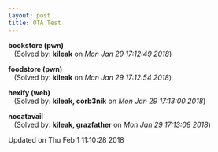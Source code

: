 ```yaml
---
layout: post
title: OTA Test
---
```


<!--break-->

**bookstore (pwn)**  
&nbsp;&nbsp;&nbsp;(Solved by: **kileak** on _Mon Jan 29 17:12:49 2018_)  
  
**foodstore (pwn)**  
&nbsp;&nbsp;&nbsp;(Solved by: **kileak** on _Mon Jan 29 17:12:54 2018_)  
  
**hexify (web)**  
&nbsp;&nbsp;&nbsp;(Solved by: **kileak, corb3nik** on _Mon Jan 29 17:13:00 2018_)  
  
**nocatavail**  
&nbsp;&nbsp;&nbsp;(Solved by: **kileak, grazfather** on _Mon Jan 29 17:13:08 2018_)  
  


Updated on Thu Feb  1 11:10:28 2018
